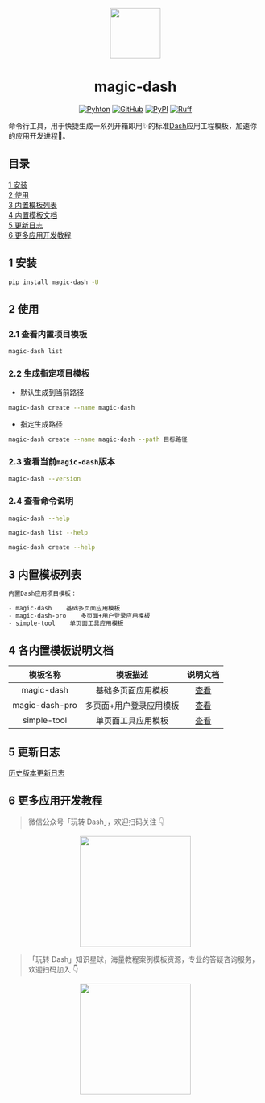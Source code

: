 <p align="center">
	<img src="./imgs/logo.svg" height=100></img>
</p>
<h1 align="center">magic-dash</h1>
<div align="center">

[![Pyhton](https://img.shields.io/badge/python-3.8%20%7C%203.9%20%7C%203.10%20%7C%203.11%20%7C%203.12-blue)](./setup.py)
[![GitHub](https://shields.io/badge/license-MIT-informational)](https://github.com/CNFeffery/magic-dash/blob/main/LICENSE)
[![PyPI](https://img.shields.io/pypi/v/magic-dash.svg?color=dark-green)](https://pypi.org/project/magic-dash/)
[![Ruff](https://img.shields.io/endpoint?url=https://raw.githubusercontent.com/astral-sh/ruff/main/assets/badge/v2.json)](https://github.com/astral-sh/ruff)

</div>

命令行工具，用于快捷生成一系列开箱即用✨的标准[Dash](https://github.com/plotly/dash)应用工程模板，加速你的应用开发进程🚀。

## 目录

[1 安装](#install)<br>
[2 使用](#usage)<br>
[3 内置模板列表](#template-list)<br>
[4 内置模板文档](#template-doc)<br>
[5 更新日志](#changelog)<br>
[6 更多应用开发教程](#courses)<br>

<a name="install" ></a>

## 1 安装

```bash
pip install magic-dash -U
```

<a name="usage" ></a>

## 2 使用

### 2.1 查看内置项目模板

```bash
magic-dash list
```

### 2.2 生成指定项目模板

- 默认生成到当前路径

```bash
magic-dash create --name magic-dash
```

- 指定生成路径

```bash
magic-dash create --name magic-dash --path 目标路径
```

### 2.3 查看当前`magic-dash`版本

```bash
magic-dash --version
```

### 2.4 查看命令说明

```bash
magic-dash --help

magic-dash list --help

magic-dash create --help
```

<a name="template-list" ></a>

## 3 内置模板列表

```bash
内置Dash应用项目模板：

- magic-dash    基础多页面应用模板
- magic-dash-pro    多页面+用户登录应用模板
- simple-tool    单页面工具应用模板
```

<a name="template-doc" ></a>

## 4 各内置模板说明文档

|    模板名称    |        模板描述         |             说明文档             |
| :------------: | :---------------------: | :------------------------------: |
|   magic-dash   |   基础多页面应用模板    |   [查看](./docs/magic-dash.md)   |
| magic-dash-pro | 多页面+用户登录应用模板 | [查看](./docs/magic-dash-pro.md) |
|  simple-tool   |   单页面工具应用模板    |  [查看](./docs/simple-tool.md)   |

<a name="changelog" ></a>

## 5 更新日志

[历史版本更新日志](./changelog.md)

<a name="courses" ></a>

## 6 更多应用开发教程

> 微信公众号「玩转 Dash」，欢迎扫码关注 👇

<p align="center" >
  <img src="./imgs/公众号.png" height=220 />
</p>

> 「玩转 Dash」知识星球，海量教程案例模板资源，专业的答疑咨询服务，欢迎扫码加入 👇

<p align="center" >
  <img src="./imgs/知识星球.jpg" height=220 />
</p>
